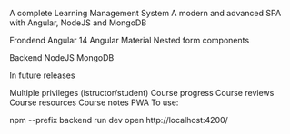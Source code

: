 A complete Learning Management System
A modern and advanced SPA with Angular, NodeJS and MongoDB


Frondend
Angular 14
Angular Material
Nested form components

Backend
NodeJS
MongoDB

In future releases

Multiple privileges (istructor/student)
Course progress
Course reviews
Course resources
Course notes
PWA
To use:

npm --prefix backend run dev
open http://localhost:4200/
